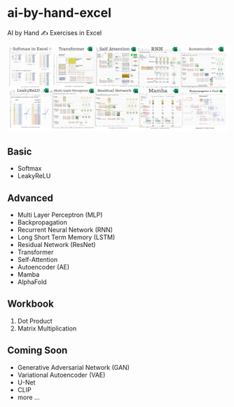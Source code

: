 # ai-by-hand-excel

AI by Hand ✍️ Exercises in Excel

![](gallery.png)

## Basic
* Softmax
* LeakyReLU

## Advanced
* Multi Layer Perceptron (MLP)
* Backpropagation
* Recurrent Neural Network (RNN)
* Long Short Term Memory (LSTM)
* Residual Network (ResNet)
* Transformer
* Self-Attention
* Autoencoder (AE)
* Mamba
* AlphaFold

## Workbook
1. Dot Product
2. Matrix Multiplication

## Coming Soon
* Generative Adversarial Network (GAN)
* Variational Autoencoder (VAE)
* U-Net
* CLIP
* more ...
